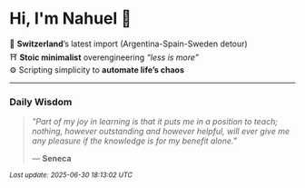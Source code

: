 # Hi, I'm Nahuel :tiger:

📍 **Switzerland**’s latest import (Argentina-Spain-Sweden detour)  
⛩️ **Stoic minimalist** overengineering *“less is more”*  
⚙️ Scripting simplicity to **automate life’s chaos**

---

### Daily Wisdom
> _"Part of my joy in learning is that it puts me in a position to teach; nothing, however outstanding and however helpful, will ever give me any pleasure if the knowledge is for my benefit alone."_  
>
> — **Seneca**

<sub>*Last update: 2025-06-30 18:13:02 UTC*</sub>

